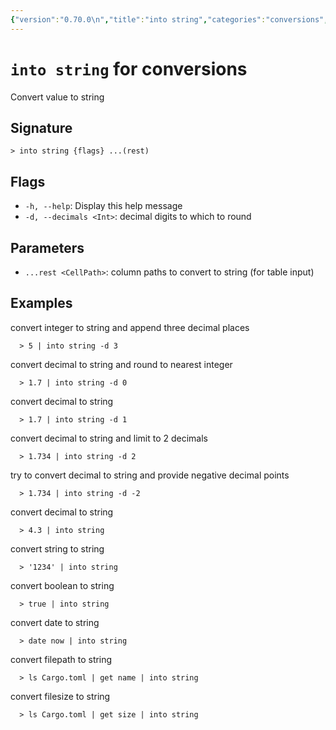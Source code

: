 ```yaml
---
{"version":"0.70.0\n","title":"into string","categories":"conversions","usage":"Convert value to string\n"}
---
```

<!-- THIS FILE IS GENERATED BY update_book_commands.cjs USING NUSHELL'S HELP COMMANDS.
REFRAIN FROM EDITING IT MANUALLY.-->
# <code>into string</code> for conversions

<div class='command-title'>Convert value to string</div>

## Signature

```> into string {flags} ...(rest)```

## Flags

 * ```-h, --help```: Display this help message
 * ```-d, --decimals <Int>```: decimal digits to which to round
## Parameters

 * ```...rest <CellPath>```: column paths to convert to string (for table input)
## Examples

  convert integer to string and append three decimal places
```shell
  > 5 | into string -d 3
```
  convert decimal to string and round to nearest integer
```shell
  > 1.7 | into string -d 0
```
  convert decimal to string
```shell
  > 1.7 | into string -d 1
```
  convert decimal to string and limit to 2 decimals
```shell
  > 1.734 | into string -d 2
```
  try to convert decimal to string and provide negative decimal points
```shell
  > 1.734 | into string -d -2
```
  convert decimal to string
```shell
  > 4.3 | into string
```
  convert string to string
```shell
  > '1234' | into string
```
  convert boolean to string
```shell
  > true | into string
```
  convert date to string
```shell
  > date now | into string
```
  convert filepath to string
```shell
  > ls Cargo.toml | get name | into string
```
  convert filesize to string
```shell
  > ls Cargo.toml | get size | into string
```


